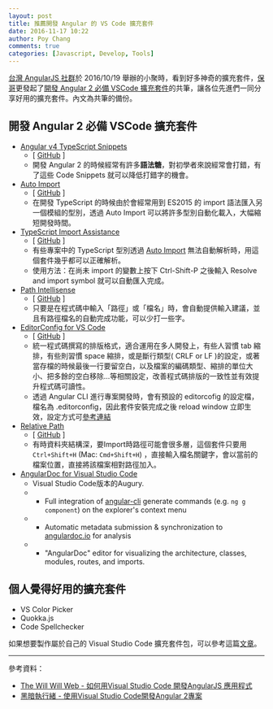 ```yaml
---
layout: post
title: 推薦開發 Angular 的 VS Code 擴充套件
date: 2016-11-17 10:22
author: Poy Chang
comments: true
categories: [Javascript, Develop, Tools]
---
```

[台灣 AngularJS 社群](https://www.facebook.com/groups/Angular2.tw/)於 2016/10/19 舉辦的小聚時，看到好多神奇的擴充套件，[保哥](http://blog.miniasp.com)更發起了[開發 Angular 2 必備 VSCode 擴充套件](https://paper.dropbox.com/doc/-Angular-2-VSCode--Kh2w3saOyZtJSHawFoBem)的共筆，讓各位先進們一同分享好用的擴充套件。內文為共筆的備份。

## 開發 Angular 2 必備 VSCode 擴充套件

* [Angular v4 TypeScript Snippets](https://marketplace.visualstudio.com/items?itemName=johnpapa.Angular2)
	* [ [GitHub](https://github.com/johnpapa/vscode-angular-snippets) ]
	* 開發 Angular 2 的時候經常有許多**語法糖**，對初學者來說經常會打錯，有了這些 Code Snippets 就可以降低打錯字的機會。
* [Auto Import](https://marketplace.visualstudio.com/items?itemName=steoates.autoimport)
	* [ [GitHub](https://github.com/soates/Auto-Import) ]
	* 在開發 TypeScript 的時候由於會經常用到 ES2015 的 import 語法匯入另一個模組的型別，透過 Auto Import 可以將許多型別自動化載入，大幅縮短開發時間。
* [TypeScript Import Assistance](https://marketplace.visualstudio.com/items?itemName=Sammons.ts-import-assistance)
	* [ [GitHub](https://github.com/Sammons/ts-import-assistance) ]
	* 有些專案中的 TypeScript 型別透過 [Auto Import](https://marketplace.visualstudio.com/items?itemName=steoates.autoimport) 無法自動解析時，用這個套件幾乎都可以正確解析。
	* 使用方法：在尚未 import 的變數上按下 Ctrl-Shift-P 之後輸入 Resolve and import symbol 就可以自動匯入完成。
* [Path Intellisense](https://marketplace.visualstudio.com/items?itemName=christian-kohler.path-intellisense)
	* [ [GitHub](https://github.com/ChristianKohler/PathIntellisense) ]
	* 只要是在程式碼中輸入「路徑」或「檔名」時，會自動提供輸入建議，並且有路徑檔名的自動完成功能，可以少打一些字。
* [EditorConfig for VS Code](https://marketplace.visualstudio.com/items?itemName=EditorConfig.EditorConfig)
	* [ [GitHub](https://github.com/editorconfig/editorconfig-vscode) ]
	* 統一程式碼撰寫的排版格式，適合運用在多人開發上，有些人習慣 tab 縮排，有些則習慣 space 縮排，或是斷行類型( CRLF or LF )的設定，或著當存檔的時候最後一行要留空白，以及檔案的編碼類型、縮排的單位大小、把多餘的空白移除…等相關設定，改善程式碼排版的一致性並有效提升程式碼可讀性。
	* 透過 Angular CLI 進行專案開發時，會有預設的 editorcofig 的設定檔，檔名為 .editorconfig，因此套件安裝完成之後 reload window 立即生效，設定方式可[參考連結](http://editorconfig.org/#overview)
* [Relative Path](https://marketplace.visualstudio.com/items?itemName=jakob101.RelativePath)
	* [ [GitHub](https://github.com/jakob101/RelativePath) ]
	* 有時資料夾結構深，要Import時路徑可能會很多層，這個套件只要用`Ctrl+Shift+H` (Mac: `Cmd+Shift+H`) ，直接輸入檔名關鍵字，會以當前的檔案位置，直接將該檔案相對路徑加入。
* [AngularDoc for Visual Studio Code](https://marketplace.visualstudio.com/items?itemName=AngularDoc.angulardoc-vscode&showReviewDialog=true) 
	* Visual Studio Code版本的Augury. 
	* - Full integration of [angular-cli](https://github.com/angular/angular-cli) generate commands (e.g. `ng g component`) on the explorer's context menu
	* - Automatic metadata submission & synchronization to [angulardoc.io](http://angulardoc.io/) for analysis
	* - "AngularDoc" editor for visualizing the architecture, classes, modules, routes, and imports.

## 個人覺得好用的擴充套件

* VS Color Picker
* Quokka.js
* Code Spellchecker

如果想要製作屬於自己的 Visual Studio Code 擴充套件包，可以參考這篇[文章](../build-vscode-extension/)。

----------

參考資料：

* [The Will Will Web - 如何用Visual Studio Code 開發AngularJS 應用程式](http://blog.miniasp.com/post/2015/06/07/Using-Visual-Studio-Code-with-AngularJS.aspx)
* [黑暗執行緒 - 使用Visual Studio Code開發Angular 2專案](http://blog.darkthread.net/post-2016-09-16-vscode-ng2-tutorial.aspx)
